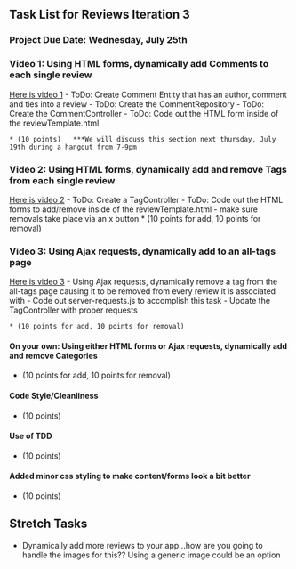 ## Task List for Reviews Iteration 3

### Project Due Date: Wednesday, July 25th

### Video 1: Using HTML forms, dynamically add Comments to each single review
[Here is video 1](https://youtu.be/zHUIy6QNn4Q)
	- ToDo: Create Comment Entity that has an author, comment and ties into a review
	- ToDo: Create the CommentRepository
	- ToDo: Create the CommentController
	- ToDo: Code out the HTML form inside of the reviewTemplate.html

	* (10 points)   ***We will discuss this section next thursday, July 19th during a hangout from 7-9pm

### Video 2: Using HTML forms, dynamically add and remove Tags from each single review
[Here is video 2](https://youtu.be/X_OAUhbqauk)
	- ToDo: Create a TagController
	- ToDo: Code out the HTML forms to add/remove inside of the reviewTemplate.html
		- make sure removals take place via an x button
	* (10 points for add, 10 points for removal)

### Video 3: Using Ajax requests, dynamically add to an all-tags page
[Here is video 3](https://youtu.be/KCxp74Et7T0)
	- Using Ajax requests, dynamically remove a tag from the all-tags page causing it to be removed from every review it is associated with 
	- Code out server-requests.js to accomplish this task
	- Update the TagController with proper requests

 	* (10 points for add, 10 points for removal)

#### On your own: Using either HTML forms or Ajax requests, dynamically add and remove Categories
  * (10 points for add, 10 points for removal)
  
#### Code Style/Cleanliness
  * (10 points)
 
#### Use of TDD
  * (10 points)

#### Added minor css styling to make content/forms look a bit better
  * (10 points)

## Stretch Tasks
- Dynamically add more reviews to your app...how are you going to handle the images for this?? Using a generic image could be an option 
